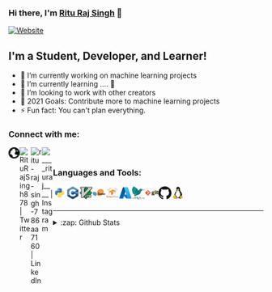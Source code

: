 ### Hi there, I'm [Ritu Raj Singh][website] 👋

[![Website](https://img.shields.io/website?label=riturajsingh878.github.io/&style=for-the-badge&url=https%3A%2F%2Friturajsingh878.github.io/)](https://riturajsingh878.github.io/)

## I'm a Student, Developer, and Learner!

- 🔭 I’m currently working on machine learning projects
- 🌱 I’m currently learning .... 🤣
- 👯 I’m looking to work with other creators
- 🥅 2021 Goals: Contribute more to machine learning projects
- ⚡ Fun fact: You can't plan everything.

### Connect with me:

[<img align="left" alt="https://riturajsingh878.github.io/" width="22px" src="https://raw.githubusercontent.com/iconic/open-iconic/master/svg/globe.svg" />][website]
[<img align="left" alt="RituRajSingh878 | Twitter" width="22px" src="https://cdn.jsdelivr.net/npm/simple-icons@v3/icons/twitter.svg" />][twitter]
[<img align="left" alt="ritu-raj-singh-786aa7160 | LinkedIn" width="22px" src="https://cdn.jsdelivr.net/npm/simple-icons@v3/icons/linkedin.svg" />][linkedin]
[<img align="left" alt="____rituraj____ | Instagram" width="22px" src="https://cdn.jsdelivr.net/npm/simple-icons@v3/icons/instagram.svg" />][instagram]

<br />

### Languages and Tools:

<img align="left" alt="Python" width="26px" src="https://raw.githubusercontent.com/github/explore/80688e429a7d4ef2fca1e82350fe8e3517d3494d/topics/python/python.png" />
<img align="left" alt="C++" width="26px" src="https://raw.githubusercontent.com/github/explore/80688e429a7d4ef2fca1e82350fe8e3517d3494d/topics/cpp/cpp.png" />
<img align="left" alt="HTML5" width="26px" src="https://raw.githubusercontent.com/github/explore/80688e429a7d4ef2fca1e82350fe8e3517d3494d/topics/vim/vim.png" />
<img align="left" alt="HTML5" width="26px" src="https://raw.githubusercontent.com/github/explore/80688e429a7d4ef2fca1e82350fe8e3517d3494d/topics/scikit-learn/scikit-learn.png" />
<img align="left" alt="TF" width="26px" src="https://raw.githubusercontent.com/github/explore/80688e429a7d4ef2fca1e82350fe8e3517d3494d/topics/tensorflow/tensorflow.png" />
<img align="left" alt="Azure" width="26px" src="https://raw.githubusercontent.com/github/explore/80688e429a7d4ef2fca1e82350fe8e3517d3494d/topics/azure/azure.png" />

<img align="left" alt="Latex" width="26px" src="https://raw.githubusercontent.com/github/explore/80688e429a7d4ef2fca1e82350fe8e3517d3494d/topics/latex/latex.png" />

<img align="left" alt="Git" width="26px" src="https://raw.githubusercontent.com/github/explore/80688e429a7d4ef2fca1e82350fe8e3517d3494d/topics/git/git.png" />
<img align="left" alt="GitHub" width="26px" src="https://raw.githubusercontent.com/github/explore/78df643247d429f6cc873026c0622819ad797942/topics/github/github.png" />
<img align="left" alt="Linux" width="26px" src="https://raw.githubusercontent.com/github/explore/80688e429a7d4ef2fca1e82350fe8e3517d3494d/topics/linux/linux.png" />
<br />
<br />


---

<details>
  <summary>:zap: Github Stats</summary>

  <img align="left" alt="Ritu Raj's Github Stats" src="https://github-readme-stats.codestackr.vercel.app/api?username=RituRajSingh878&show_icons=true&hide_border=true" />

</details>

[website]: https://riturajsingh878.github.io/
[twitter]: https://twitter.com/RituRajSingh878/
[instagram]: https://www.instagram.com/unknown_rituraj/
[linkedin]: https://www.linkedin.com/in/ritu-raj-singh-786aa7160
[webdevplaylist]: https://www.youtube.com/playlist?list=PLkwxH9e_vrAJ0WbEsFA9W3I1W-g_BTsbt
[jsplaylist]: https://www.youtube.com/playlist?list=PLkwxH9e_vrALRJKu7wfXby3MKeflhTu6B
[cssplaylist]: https://www.youtube.com/playlist?list=PLkwxH9e_vrALSdvZuEh6gqQdmDoDIoqz4
[reactplaylist]: https://www.youtube.com/playlist?list=PLkwxH9e_vrAK4TdffpxKY3QGyHCpxFcQ0
